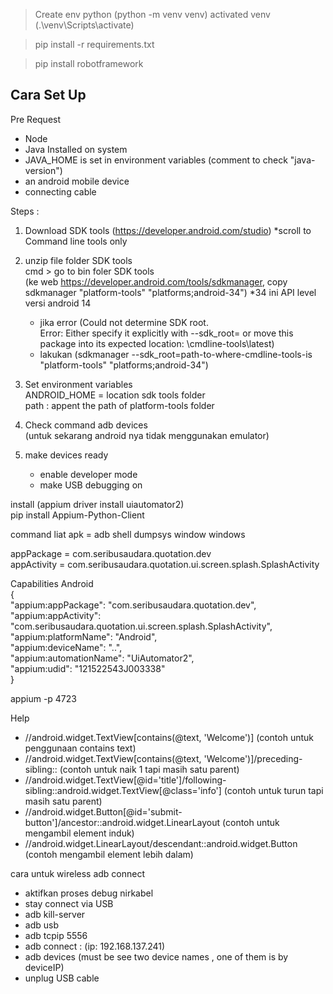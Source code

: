 > Create env python (python -m venv venv)
> activated venv (.\venv\Scripts\activate)
 
> pip install -r requirements.txt  

> pip install robotframework


## Cara Set Up
Pre Request  
 - Node  
 - Java Installed on system  
 - JAVA_HOME is set in environment variables (comment to check "java-version")  
 - an android mobile device  
 - connecting cable  


Steps :   
 1. Download SDK tools (https://developer.android.com/studio) *scroll to Command line tools only  
 2. unzip file folder SDK tools  
    cmd > go to bin foler SDK tools  
    (ke web https://developer.android.com/tools/sdkmanager, copy sdkmanager "platform-tools" "platforms;android-34") *34 ini API level versi android 14  
     - jika error (Could not determine SDK root.  
Error: Either specify it explicitly with --sdk_root= or move this package into its expected location: <sdk>\cmdline-tools\latest\)  
     - lakukan (sdkmanager --sdk_root=path-to-where-cmdline-tools-is "platform-tools" "platforms;android-34")  
  
 3. Set environment variables   
    ANDROID_HOME = location sdk tools folder  
    path : appent the path of platform-tools folder  
  
 4. Check command adb devices  
    (untuk sekarang android nya tidak menggunakan emulator)  
  
 5. make devices ready  
    - enable developer mode  
    - make USB debugging on  
  
install (appium driver install uiautomator2)  
pip install Appium-Python-Client  
  
command liat apk = adb shell dumpsys window windows  
  
appPackage = com.seribusaudara.quotation.dev  
appActivity = com.seribusaudara.quotation.ui.screen.splash.SplashActivity  
  
Capabilities Android  
{  
  "appium:appPackage": "com.seribusaudara.quotation.dev",  
  "appium:appActivity": "com.seribusaudara.quotation.ui.screen.splash.SplashActivity",  
  "appium:platformName": "Android",  
  "appium:deviceName": "..",  
  "appium:automationName": "UiAutomator2",  
  "appium:udid": "121522543J003338"  
}  
  
appium -p 4723  
  
  
  
  
Help  
 - //android.widget.TextView[contains(@text, 'Welcome')] (contoh untuk penggunaan contains text)  
 - //android.widget.TextView[contains(@text, 'Welcome')]/preceding-sibling:: (contoh untuk naik 1 tapi masih satu parent)  
 - //android.widget.TextView[@id='title']/following-sibling::android.widget.TextView[@class='info'] (contoh untuk turun tapi masih satu parent)  
 - //android.widget.Button[@id='submit-button']/ancestor::android.widget.LinearLayout (contoh untuk mengambil element induk)  
 - //android.widget.LinearLayout/descendant::android.widget.Button (contoh mengambil element lebih dalam)  
   
cara untuk wireless adb connect  
 - aktifkan proses debug nirkabel  
 - stay connect via USB   
 - adb kill-server  
 - adb usb  
 - adb tcpip 5556   
 - adb connect <ip address>:<port>	(ip: 192.168.137.241)  
 - adb devices (must be see two device names , one of them is by deviceIP)  
 - unplug USB cable  
